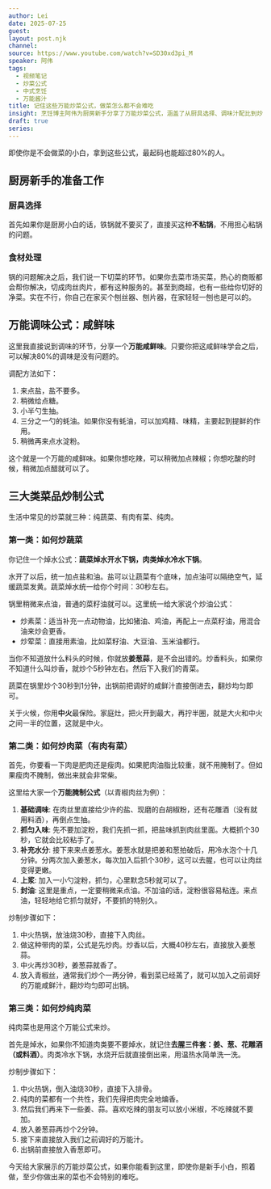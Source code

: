 ```yaml
---
author: Lei
date: 2025-07-25
guest:
layout: post.njk
channel:
source: https://www.youtube.com/watch?v=SD30xd3pi_M
speaker: 阿伟
tags:
  - 视频笔记
  - 炒菜公式
  - 中式烹饪
  - 万能酱汁
title: 记住这些万能炒菜公式，做菜怎么都不会难吃
insight: 烹饪博主阿伟为厨房新手分享了万能炒菜公式，涵盖了从厨具选择、调味汁配比到炒制蔬菜、肉菜和纯肉菜的具体步骤，旨在让新手也能轻松做出美味菜肴。
draft: true
series:
---
```


即使你是不会做菜的小白，拿到这些公式，最起码也能超过80%的人。

## 厨房新手的准备工作

### 厨具选择

首先如果你是厨房小白的话，铁锅就不要买了，直接买这种**不粘锅**，不用担心粘锅的问题。

### 食材处理

锅的问题解决之后，我们说一下切菜的环节。如果你去菜市场买菜，热心的商贩都会帮你解决，切成肉丝肉片，都有这种服务的。甚至到商超，也有一些给你切好的净菜。实在不行，你自己在家买个刨丝器、刨片器，在家轻轻一刨也是可以的。

## 万能调味公式：咸鲜味

这里我直接说到调味的环节，分享一个**万能咸鲜味**。只要你把这咸鲜味学会之后，可以解决80%的调味是没有问题的。

调配方法如下：

1. 来点盐，盐不要多。
2. 稍微给点糖。
3. 小半勺生抽。
4. 三分之一勺的蚝油。如果你没有蚝油，可以加鸡精、味精，主要起到提鲜的作用。
5. 稍微再来点水淀粉。

这个就是一个万能的咸鲜味。如果你想吃辣，可以稍微加点辣椒；你想吃酸的时候，稍微加点醋就可以了。

## 三大类菜品炒制公式

生活中常见的炒菜就三种：纯蔬菜、有肉有菜、纯肉。

### 第一类：如何炒蔬菜

你记住一个焯水公式：**蔬菜焯水开水下锅，肉类焯水冷水下锅**。

水开了以后，统一加点盐和油。盐可以让蔬菜有个底味，加点油可以隔绝空气，延缓蔬菜发黄。蔬菜焯水统一给你个时间：30秒左右。

锅里稍微来点油，普通的菜籽油就可以。这里统一给大家说个炒油公式：

* 炒素菜：适当补充一点动物油，比如猪油、鸡油，再配上一点菜籽油，用混合油来炒会更香。
* 炒荤菜：直接用素油，比如菜籽油、大豆油、玉米油都行。

当你不知道放什么料头的时候，你就放**姜葱蒜**，是不会出错的。炒香料头，如果你不知道什么叫炒香，就炒个5秒钟左右。然后下入我们的青菜。

蔬菜在锅里炒个30秒到1分钟，出锅前把调好的咸鲜汁直接倒进去，翻炒均匀即可。

关于火候，你用**中火**最保险。家庭灶，把火开到最大，再拧半圈，就是大火和中火之间一半的位置，这就是中火。

### 第二类：如何炒肉菜（有肉有菜）

首先，你要看一下肉是肥肉还是瘦肉。如果肥肉油脂比较重，就不用腌制了。但如果瘦肉不腌制，做出来就会非常柴。

这里给大家一个**万能腌制公式**（以青椒肉丝为例）：

1. **基础调味**: 在肉丝里直接给少许的盐、现磨的白胡椒粉，还有花雕酒（没有就用料酒），再倒点生抽。
2. **抓匀入味**: 先不要加淀粉，我们先抓一抓，把盐味抓到肉丝里面。大概抓个30秒，它就会比较粘手了。
3. **补充水分**: 接下来来点姜葱水。姜葱水就是把姜和葱拍破后，用冷水泡个十几分钟。分两次加入姜葱水，每次加入后抓个30秒，这可以去腥，也可以让肉丝变得更嫩。
4. **上浆**: 加入一小勺淀粉，抓匀，心里默念5秒就可以了。
5. **封油**: 这里是重点，一定要稍微来点油。不加油的话，淀粉很容易粘连。来点油，轻轻地给它抓匀就好，不要抓的特别久。

炒制步骤如下：

1. 中火热锅，放油烧30秒，直接下入肉丝。
2. 做这种带肉的菜，公式是先炒肉。炒香以后，大概40秒左右，直接放入姜葱蒜。
3. 中火再炒30秒，姜葱蒜就香了。
4. 放入青椒丝，通常我们炒个一两分钟，看到菜已经蔫了，就可以加入之前调好的万能咸鲜汁，翻炒均匀即可出锅。

### 第三类：如何炒纯肉菜

纯肉菜也是用这个万能公式来炒。

首先是焯水，如果你不知道肉类要不要焯水，就记住**去腥三件套：姜、葱、花雕酒（或料酒）**。肉类冷水下锅，水烧开后就直接倒出来，用温热水简单洗一洗。

炒制步骤如下：

1. 中火热锅，倒入油烧30秒，直接下入排骨。
2. 纯肉的菜都有一个共性，我们先得把肉完全地煸香。
3. 然后我们再来下一些姜、蒜。喜欢吃辣的朋友可以放小米椒，不吃辣就不要加。
4. 放入姜葱蒜再炒个2分钟。
5. 接下来直接放入我们之前调好的万能汁。
6. 出锅前直接放入香葱即可。

今天给大家展示的万能炒菜公式，如果你能看到这里，即使你是新手小白，照着做，至少你做出来的菜也不会特别的难吃。
